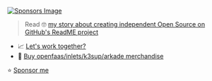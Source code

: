 [![Sponsors Image](https://user-images.githubusercontent.com/6358735/92244498-e914be80-eeba-11ea-8ecf-136afe5f6ed1.png)](https://github.com/readme/alex-ellis)

> Read 🤓 [my story about creating independent Open Source on GitHub's ReadME project](https://github.com/readme/alex-ellis)

* 📈 [Let's work together?](https://www.alexellis.io/)
* 👕 [Buy openfaas/inlets/k3sup/arkade merchandise](https://store.openfaas.com/collections)

⭐️ [Sponsor me](https://github.com/sponsors/alexellis)